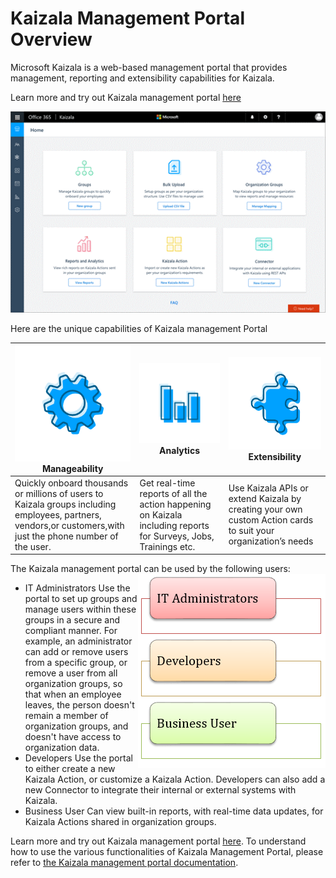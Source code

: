 # Kaizala Management Portal Overview

Microsoft Kaizala is a web-based management portal that provides management, reporting and extensibility capabilities for Kaizala.

 Learn more and try out Kaizala management portal [here][1] 

[1]: https://manage.kaiza.la/

![](Images/Managment%20Portal.png)

Here are the unique capabilities of Kaizala management Portal 

| <a href="/office365/kaizala/groups">![](Images/Manageability.png)</a>  Manageability | <a href="/office365/kaizala/analytics">![](Images/Analytics.png)</a> Analytics |<a href="/kaizala/connectors/setup"> ![](Images/Extensibilty.png)</a> Extensibility |
| ------------- | ------------- |------------- |
| Quickly onboard thousands or millions of users to Kaizala groups including employees, partners, vendors,or customers,with just the phone number of the user.|Get real-time reports of all the action happening on Kaizala including reports for Surveys, Jobs, Trainings etc. |Use Kaizala APIs or extend Kaizala by creating your own custom Action cards to suit your organization’s needs|

The Kaizala management portal can be used by the following users: <img align="right" src="Images/IT%20Administrator.PNG">

- IT Administrators
Use the portal to set up groups and manage users within these groups in a secure and compliant manner. For example, an administrator can add or remove users from a specific group, or remove a user from all organization groups, so that when an employee leaves, the person doesn't remain a member of organization groups, and doesn't have access to organization data.
- Developers
Use the portal to either create a new Kaizala Action, or customize a Kaizala Action. Developers can also add a new Connector to integrate their internal or external systems with Kaizala.
- Business User
Can view built-in reports, with real-time data updates, for Kaizala Actions shared in organization groups.

Learn more and try out Kaizala management portal [here](https://manage.kaiza.la/). To understand how to use the various functionalities of Kaizala Management Portal, please refer to [the Kaizala management portal documentation](/office365/kaizala/kaizala-management-portal).
